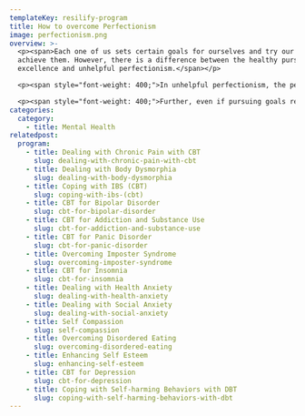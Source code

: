 ```yaml
---
templateKey: resilify-program
title: How to overcome Perfectionism
image: perfectionism.png
overview: >-
  <p><span>Each one of us sets certain goals for ourselves and try our best to
  achieve them. However, there is a difference between the healthy pursuit of
  excellence and unhelpful perfectionism.</span></p>

  <p><span style="font-weight: 400;">In unhelpful perfectionism, the person may evaluate their worth on how well they think they achieve their own high standards. Their self-esteem is dependent on the achievement of goals. </span></p>

  <p><span style="font-weight: 400;">Further, even if pursuing goals results in negative consequences, those with unhelpful perfectionism may continue to strive to achieve them.</span></p>
categories:
  category:
    - title: Mental Health
relatedpost:
  program:
    - title: Dealing with Chronic Pain with CBT
      slug: dealing-with-chronic-pain-with-cbt
    - title: Dealing with Body Dysmorphia
      slug: dealing-with-body-dysmorphia
    - title: Coping with IBS (CBT)
      slug: coping-with-ibs-(cbt)
    - title: CBT for Bipolar Disorder
      slug: cbt-for-bipolar-disorder
    - title: CBT for Addiction and Substance Use
      slug: cbt-for-addiction-and-substance-use
    - title: CBT for Panic Disorder
      slug: cbt-for-panic-disorder
    - title: Overcoming Imposter Syndrome
      slug: overcoming-imposter-syndrome
    - title: CBT for Insomnia
      slug: cbt-for-insomnia
    - title: Dealing with Health Anxiety
      slug: dealing-with-health-anxiety
    - title: Dealing with Social Anxiety
      slug: dealing-with-social-anxiety
    - title: Self Compassion
      slug: self-compassion
    - title: Overcoming Disordered Eating
      slug: overcoming-disordered-eating
    - title: Enhancing Self Esteem
      slug: enhancing-self-esteem
    - title: CBT for Depression
      slug: cbt-for-depression
    - title: Coping with Self-harming Behaviors with DBT
      slug: coping-with-self-harming-behaviors-with-dbt
---
```

